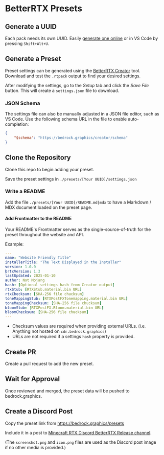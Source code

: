 # BetterRTX Presets

## Generate a UUID

Each pack needs its own UUID. Easily [generate one online](https://www.uuidgenerator.net/) or in VS Code by pressing `Shift+Alt+U`.

## Generate a Preset

Preset settings can be generated using the [BetterRTX Creator](https://bedrock.graphics/creator) tool. Download and test the `.rtpack` output to find your desired settings.

After modifying the settings, go to the _Setup_ tab and click the _Save File_ button. This will create a `settings.json` file to download.

### JSON Schema

The settings file can also be manually adjusted in a JSON file editor, such as VS Code. Use the following schema URL in the file to enable auto-completion:

```json
{
    "$schema": "https://bedrock.graphics/creator/schema"
}
```

## Clone the Repository

Clone this repo to begin adding your preset.

Save the preset settings in `./presets/[Your UUID]/settings.json`

### Write a README

Add the file `./presets/[Your UUID]/README.md|mdx` to have a Markdown / MDX document loaded on the preset page.

#### Add Frontmatter to the README

Your README's Frontmatter serves as the single-source-of-truth for the preset throughout the website and API.

Example:

```yaml
---
name: "Website Friendly Title"
installerTitle: "The Text Displayed in the Installer"
version: 1.0.0
brtxVersion: 1.3
lastUpdated: 2025-01-10
author: Not Mojang
hash: [Optional settings hash from Creator output]
rtxStub: [RTXStub.material.bin URL]
rtxChecksum: [SHA-256 file chucksum]
toneMappingStub: [RTXPostFXTonemapping.material.bin URL]
toneMappingChecksum: [SHA-256 file chucksum]
bloomStub: [RTXPostFX.Bloom.material.bin URL]
bloomChecksum: [SHA-256 file chucksum]
---
```

- Checksum values are required when providing external URLs. (i.e. Anything not hosted on `cdn.bedrock.graphics`)
- URLs are not required if a settings `hash` property is provided.

## Create PR

Create a pull request to add the new preset.

## Wait for Approval

Once reviewed and merged, the preset data will be pushed to bedrock.graphics.
## Create a Discord Post

Copy the preset link from https://bedrock.graphics/presets

Include it in a post to [Minecraft RTX Discord BetterRTX Release channel](https://discord.com/channels/691547840463241267/1106805217229541457).

(The `screenshot.png` and `icon.png` files are used as the Discord post image if no other media is provided.)

